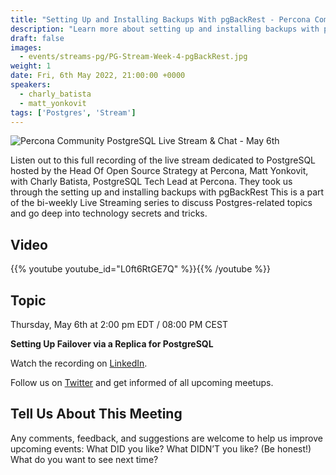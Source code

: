 ```yaml
---
title: "Setting Up and Installing Backups With pgBackRest - Percona Community PostgreSQL Live Stream & Chat - May, 6th"
description: "Learn more about setting up and installing backups with pgbackrest on May 6th at 3:00 pm EDT  / 08:00 PM CEST"
draft: false
images:
  - events/streams-pg/PG-Stream-Week-4-pgBackRest.jpg
weight: 1
date: Fri, 6th May 2022, 21:00:00 +0000
speakers:
  - charly_batista
  - matt_yonkovit
tags: ['Postgres', 'Stream']
---
```


![Percona Community PostgreSQL Live Stream & Chat - May 6th](events/streams-pg/PG-Stream-Week-4-pgBackRest.jpg)

Listen out to this full recording of the live stream dedicated to PostgreSQL hosted by the Head Of Open Source Strategy at Percona, Matt Yonkovit, with Charly Batista, PostgreSQL Tech Lead at Percona. They took us through the setting up and installing backups with pgBackRest
This is a part of the bi-weekly Live Streaming series to discuss Postgres-related topics and go deep into technology secrets and tricks.

## Video

{{% youtube youtube_id="L0ft6RtGE7Q" %}}{{% /youtube %}}

## Topic

Thursday, May 6th at 2:00 pm EDT  / 08:00 PM CEST

**Setting Up Failover via a Replica for PostgreSQL**

Watch the recording on [LinkedIn](https://www.linkedin.com/video/event/urn:li:ugcPost:6928401590773002240/). 

Follow us on [Twitter](https://twitter.com/PerconaBytes) and get informed of all upcoming meetups.


## Tell Us About This Meeting
Any comments, feedback, and suggestions are welcome to help us improve upcoming events:
What DID you like?
What DIDN’T you like? (Be honest!)
What do you want to see next time?